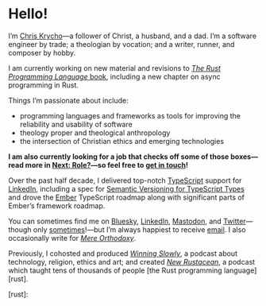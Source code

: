 # Hello!

I’m [Chris Krycho][home]—a follower of Christ, a husband, and a dad. I’m a software engineer by trade; a theologian by vocation; and a writer, runner, and composer by hobby.

[home]: https://v5.chriskrycho.com

I am currently working on new material and revisions to [_The Rust Programming Language_ book][book], including a new chapter on async programming in Rust.

[book]: https://doc.rust-lang.org/book/

Things I’m passionate about include:

- programming languages and frameworks as tools for improving the reliability and usability of software
- theology proper and theological anthropology
- the intersection of Christian ethics and emerging technologies

**I am also currently looking for a job that checks off some of those boxes—read more in [Next: Role?](https://v5.chriskrycho.com/journal/next/role/)—so feel free to [get in touch](mailto:hello@chriskrycho.com)!**

Over the past half decade, I delivered top-notch [TypeScript][ts] support for [LinkedIn][li], including a spec for [Semantic Versioning for TypeScript Types][semver] and drove the [Ember][ember] TypeScript roadmap along with significant parts of Ember’s framework roadmap.

You can sometimes find me on [Bluesky][bluesky], [LinkedIn][li], [Mastodon][mastodon], and [Twitter][twitter]—though only [sometimes][schedule]!—but I’m always happiest to receive [email](mailto:hello@chriskrycho.com). I also occasionally write for [_Mere Orthodoxy_][mere-o].

Previously, I cohosted and produced [_Winning Slowly_][ws], a podcast about technology, religion, ethics and art; and created [_New Rustacean_][nr], a podcast which taught tens of thousands of people [the Rust programming language][rust].

[ts]: https://www.typescriptlang.org
[semver]: https://www.semver-ts.org
[ember]: https://emberjs.com
[rewrite]: https://rewrite.software
[bluesky]: https://bsky.app/profile/chriskrycho.com
[twitter]: https://twitter.com/chriskrycho
[li]: https://www.linkedin.com/in/chriskrycho/
[mastodon]: https://mastodon.social/@chriskrycho
[schedule]: https://v5.chriskrycho.com/journal/reluctantly-returning-to-social-media/
[ws]: https://winningslowly.org
[mere-o]: https://mereorthodoxy.com
[nr]: https://newrustacean.com
[rust]: 
